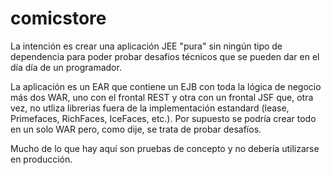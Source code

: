 # comicstore

La intención es crear una aplicación JEE "pura" sin ningún tipo de dependencia para poder probar desafios técnicos que se pueden dar en el día día de un programador.

La aplicación es un EAR que contiene un EJB con toda la lógica de negocio más dos WAR, uno con el frontal REST y otra con un frontal JSF que, otra vez, no utliza librerias fuera de la implementación estandard (lease, Primefaces, RichFaces, IceFaces, etc.). Por supuesto se podría crear todo en un solo WAR pero, como dije, se trata de probar desafíos.

Mucho de lo que hay aquí son pruebas de concepto y no debería utilizarse en producción.